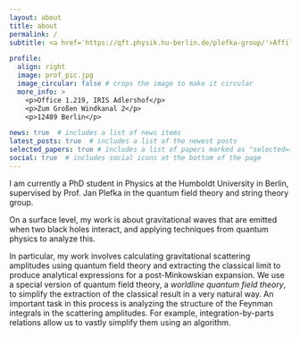 ```yaml
---
layout: about
title: about
permalink: /
subtitle: <a href='https://qft.physik.hu-berlin.de/plefka-group/'>Affiliations</a>. Address. Contacts. Moto. Etc.

profile:
  align: right
  image: prof_pic.jpg
  image_circular: false # crops the image to make it circular
  more_info: >
    <p>Office 1.219, IRIS Adlershof</p>
    <p>Zum Großen Windkanal 2</p>
    <p>12489 Berlin</p>

news: true  # includes a list of news items
latest_posts: true  # includes a list of the newest posts
selected_papers: true # includes a list of papers marked as "selected={true}"
social: true  # includes social icons at the bottom of the page
---
```


I am currently a PhD student in Physics at the Humboldt University in Berlin, supervised by Prof. Jan Plefka in the quantum field theory and string theory group. 

On a surface level, my work is about gravitational waves that are emitted when two black holes interact, and applying techniques from quantum physics to analyze this.

In particular, my work involves calculating gravitational scattering amplitudes using quantum field theory and extracting the classical limit to produce analytical expressions for a post-Minkowskian expansion. We use a special version of quantum field theory, a *worldline quantum field theory*, to simplify the extraction of the classical result in a very natural way. An important task in this process is analyzing the structure of the Feynman integrals in the scattering amplitudes. For example, integration-by-parts relations allow us to vastly simplify them using an algorithm. 